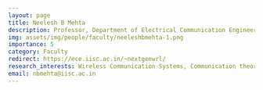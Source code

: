 ```yaml
---
layout: page
title: Neelesh B Mehta
description: Professor, Department of Electrical Communication Engineering (ECE)
img: assets/img/people/faculty/neeleshbmehta-1.png
importance: 5
category: Faculty
redirect: https://ece.iisc.ac.in/~nextgenwrl/
research_interests: Wireless Communication Systems, Communication theory and systems
email: nbmehta@iisc.ac.in
---
```

